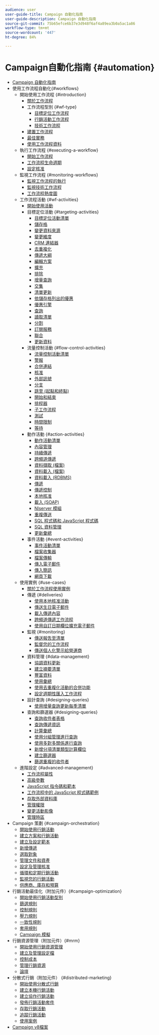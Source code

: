 ```yaml
---
audience: user
user-guide-title: Campaign 自動化指南
user-guide-description: Campaign 自動化指南
source-git-commit: 75b65efce6b37e3d948f6af4a89ea3b0a5ac1a86
workflow-type: tm+mt
source-wordcount: '447'
ht-degree: 84%

---
```



# Campaign自動化指南 {#automation}

+ [Campaign 自動化指南](home.md)
+ 使用工作流程自動化{#workflows}
   + 開始使用工作流程 {#introduction}
      + [關於工作流程](workflow/about-workflows.md)
      + 工作流程型別 {#wf-type}
         + [目標定位工作流程](workflow/targeting-workflows.md)
         + [行銷活動工作流程](workflow/campaign-workflows.md)
         + [技術工作流程](workflow/technical-workflows.md)
      + [建置工作流程](workflow/build-a-workflow.md)
      + [最佳實務](workflow/workflow-best-practices.md)
      + [使用工作流程資料](workflow/use-workflow-data.md)
   + 執行工作流程 {#executing-a-workflow}
      + [開始工作流程](workflow/start-a-workflow.md)
      + [工作流程生命週期](workflow/workflow-life-cycle.md)
      + [設定核准](workflow/define-approvals.md)
   + 監視工作流程 {#monitoring-workflows}
      + [監視工作流程的執行](workflow/monitor-workflow-execution.md)
      + [監視技術工作流程](workflow/monitor-technical-workflows.md)
      + [工作流程熱度圖](workflow/heatmap.md)
   + 工作流程活動 {#wf-activities}
      + [開始使用活動](workflow/activities.md)
      + 目標定位活動 {#targeting-activities}
         + [目標定位活動清單](workflow/targeting-activities.md)
         + [儲存格](workflow/cells.md)
         + [變更資料來源](workflow/change-data-source.md)
         + [變更維度](workflow/change-dimension.md)
         + [CRM 連結器](workflow/crm-connector.md)
         + [去重複化](workflow/deduplication.md)
         + [傳遞大綱](workflow/delivery-outline.md)
         + [編輯方案](workflow/edit-schema.md)
         + [擴充](workflow/enrichment.md)
         + [排除](workflow/exclusion.md)
         + [增量查詢](workflow/incremental-query.md)
         + [交集](workflow/intersection.md)
         + [清單更新](workflow/list-update.md)
         + [依儲存格列出的優惠](workflow/offers-by-cell.md)
         + [優惠引擎](workflow/offer-engine.md)
         + [查詢](workflow/query.md)
         + [讀取清單](workflow/read-list.md)
         + [分割](workflow/split.md)
         + [訂閱服務](workflow/subscription-services.md)
         + [聯合](workflow/union.md)
         + [更新資料](workflow/update-data.md)
      + 流量控制活動 {#flow-control-activities}
         + [流量控制活動清單](workflow/flow-control-activities.md)
         + [警報](workflow/alert.md)
         + [合併連結](workflow/and-join.md)
         + [核准](workflow/approval.md)
         + [外部訊號](workflow/external-signal.md)
         + [分支](workflow/fork.md)
         + [跳至 (起點和終點)](workflow/jump--start-point-and-end-point-.md)
         + [開始和結束](workflow/start-and-end.md)
         + [排程器](workflow/scheduler.md)
         + [子工作流程](workflow/sub-workflow.md)
         + [測試](workflow/test.md)
         + [時間限制](workflow/time-constraint.md)
         + [等待](workflow/wait.md)
      + 動作活動 {#action-activities}
         + [動作活動清單](workflow/action-activities.md)
         + [內容管理](workflow/content-management.md)
         + [持續傳遞](workflow/continuous-delivery.md)
         + [跨頻道傳遞](workflow/cross-channel-deliveries.md)
         + [資料擷取 (檔案)](workflow/extraction--file-.md)
         + [資料載入 (檔案)](workflow/data-loading--file-.md)
         + [資料載入 (RDBMS)](workflow/data-loading--rdbms-.md)
         + [傳遞](workflow/delivery.md)
         + [傳遞控制](workflow/delivery-control.md)
         + [本地核准](workflow/local-approval.md)
         + [載入 (SOAP)](workflow/loading-soap.md)
         + [Nlserver 模組](workflow/nlserver-module.md)
         + [重複傳送](workflow/recurring-delivery.md)
         + [SQL 程式碼和 JavaScript 程式碼](workflow/sql-code-and-javascript-code.md)
         + [SQL 資料管理](workflow/sql-data-management.md)
         + [更新彙總](workflow/update-aggregate.md)
      + 事件活動 {#event-activities}
         + [事件活動清單](workflow/event-activities.md)
         + [檔案收集器](workflow/file-collector.md)
         + [檔案傳輸](workflow/file-transfer.md)
         + [傳入電子郵件](workflow/inbound-emails.md)
         + [傳入簡訊](workflow/inbound-sms.md)
         + [網頁下載](workflow/web-download.md)
   + 使用實例 {#use-cases}
      + [關於工作流程使用實例](workflow/workflow-use-cases.md)
      + 傳遞 {#deliveries}
         + [使用本地核准活動](workflow/local-approval-activity.md)
         + [傳送生日電子郵件](workflow/send-a-birthday-email.md)
         + [載入傳遞內容](workflow/load-delivery-content.md)
         + [跨頻道傳遞工作流程](workflow/cross-channel-delivery-workflow.md)
         + [使用自訂日期欄位擴充電子郵件](workflow/email-enrichment-with-custom-date-fields.md)
      + 監視 {#monitoring}
         + [傳送報吿至清單](workflow/send-a-report-to-a-list.md)
         + [監督您的工作流程](workflow/workflow-supervision.md)
         + [傳送個人化警示給營運商](workflow/send-alerts-to-operators.md)
      + 資料管理 {#data-management}
         + [協調資料更新](workflow/coordinate-data-updates.md)
         + [建立摘要清單](workflow/create-a-summary-list.md)
         + [豐富資料](workflow/enrich-data.md)
         + [使用彙總](workflow/using-aggregates.md)
         + [使用去重複化活動的合併功能](workflow/deduplication-merge.md)
         + [設定週期性匯入工作流程](workflow/recurring-import-workflow.md)
      + 設計查詢 {#designing-queries}
         + [使用增量查詢更新每季清單](workflow/quarterly-list-update.md)
      + 查詢和篩選器 {#designing-queries}
         + [查詢收件者表格](workflow/querying-recipient-table.md)
         + [查詢傳遞資訊](workflow/query-delivery-info.md)
         + [計算彙總](workflow/compute-aggregates.md)
         + [使用分組管理進行查詢](workflow/query-grouping-management.md)
         + [使用多對多關係進行查詢](workflow/query-many-to-many-relationship.md)
         + [新增分項清單類型計算欄位](workflow/adding-enumeration-type-calculated-field.md)
         + [建立篩選器](workflow/create-a-filter.md)
         + [篩選重複的收件者](workflow/filter-duplicated-recipients.md)
   + 進階設定 {#advanced-management}
      + [工作流程屬性](workflow/workflow-properties.md)
      + [高級參數](workflow/advanced-parameters.md)
      + [JavaScript 指令碼和範本](workflow/javascript-scripts-and-templates.md)
      + [工作流程中的 JavaScript 程式碼範例](workflow/javascript-in-workflows.md)
      + [存取外部資料庫](workflow/accessing-an-external-database--fda-.md)
      + [管理權限](workflow/managing-rights.md)
      + [變更活動影像](workflow/change-activity-images.md)
      + [管理時區](workflow/managing-time-zones.md)
+ Campaign 策劃 {#campaign-orchestration}
   + [開始使用行銷活動](campaigns/set-up-campaigns.md)
   + [建立方案和行銷活動](campaigns/marketing-campaign-create.md)
   + [建立及設定範本](campaigns/marketing-campaign-templates.md)
   + [新增傳遞](campaigns/marketing-campaign-deliveries.md)
   + [選取對象](campaigns/marketing-campaign-target.md)
   + [管理文件和資產](campaigns/marketing-campaign-assets.md)
   + [設定及管理核准](campaigns/marketing-campaign-approval.md)
   + [循環和定期行銷活動](campaigns/recurring-periodic-campaigns.md)
   + [監視您的行銷活動](campaigns/marketing-campaign-monitoring.md)
   + [供應商、庫存和預算](campaigns/providers--stocks-and-budgets.md)
+ 行銷活動最佳化（附加元件）{#campaign-optimization}
   + [開始使用行銷活動型別](campaign-opt/campaign-typologies.md)
   + [篩選規則](campaign-opt/filtering-rules.md)
   + [控制規則](campaign-opt/control-rules.md)
   + [壓力規則](campaign-opt/pressure-rules.md)
   + [一致性規則](campaign-opt/consistency-rules.md)
   + [套用規則](campaign-opt/apply-rules.md)
   + [Campaign 模擬](campaign-opt/campaign-simulations.md)
+ 行銷資源管理（附加元件）{#mrm}
   + [開始使用行銷資源管理](mrm/about-marketing-resource-management.md)
   + [建立及管理設定檔](mrm/creating-and-managing-tasks.md)
   + [控制成本](mrm/controlling-costs.md)
   + [管理行銷資源](mrm/managing-marketing-resources.md)
   + [論壇](mrm/discussion-forums.md)
+ 分散式行銷（附加元件） {#distributed-marketing}
   + [開始使用分散式行銷](distributed-marketing/about-distributed-marketing.md)
   + [建立本機行銷活動](distributed-marketing/creating-a-local-campaign.md)
   + [建立協作行銷活動](distributed-marketing/creating-a-collaborative-campaign.md)
   + [發佈行銷活動套件](distributed-marketing/publishing-the-campaign-package.md)
   + [存取行銷活動](distributed-marketing/accessing-campaigns.md)
   + [追蹤行銷活動](distributed-marketing/tracking-a-campaign.md)
   + [使用案例](distributed-marketing/examples.md)
+ [Campaign v8檔案](https://experienceleague.adobe.com/docs/campaign/campaign-v8/campaign-home.html?lang=zh-Hant)